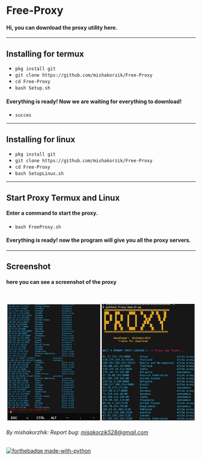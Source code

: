 # Free-Proxy

#### Hi, you can download the proxy utility here.

---

## Installing for termux

* `pkg install git`
* `git clone https://github.com/mishakorzik/Free-Proxy`
* `cd Free-Proxy`
* `bash Setup.sh`

#### Everything is ready! Now we are waiting for everything to download!

 * `succes`

---
## Installing for linux

* `pkg install git`
* `git clone https://github.com/mishakorzik/Free-Proxy` 
* `cd Free-Proxy`
* `bash SetupLinux.sh`

---
## Start Proxy Termux and Linux

#### Enter a command to start the proxy.

* `bash FreeProxy.sh`

#### Everything is ready!  now the program will give you all the proxy servers.
---
## Screenshot

#### here you can see a screenshot of the proxy

<br>
<p align="center">
<img width="49.0%" src="https://raw.githubusercontent.com/mishakorzik/Free-Proxy/main/IMG_20210510_150717.jpg"/> 
<img width="49.0%" src="https://raw.githubusercontent.com/mishakorzik/Free-Proxy/main/IMG_20210510_150700.jpg"/>
</p>


###### By mishakorzhik: Report bug: misakorzik528@gmail.com
[![forthebadge made-with-python](http://ForTheBadge.com/images/badges/made-with-python.svg)](https://www.python.org/)<br/><br/>


